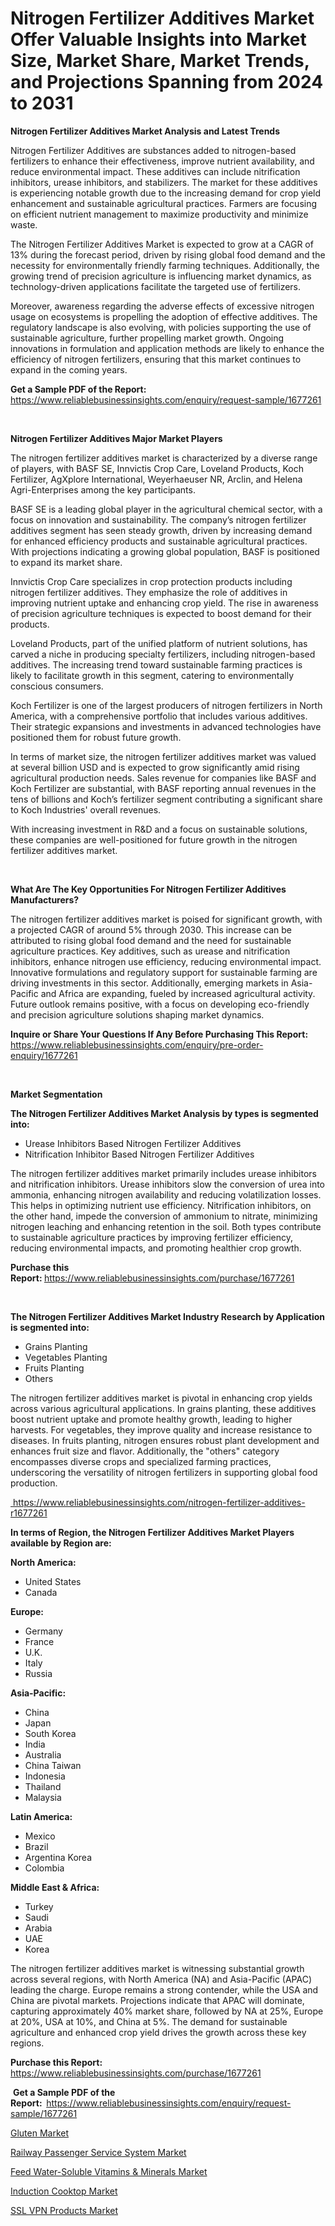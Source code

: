 <p><h1>Nitrogen Fertilizer Additives Market Offer Valuable Insights into Market Size, Market Share, Market Trends, and Projections Spanning from 2024 to 2031</h1></p><p><strong>Nitrogen Fertilizer Additives Market Analysis and Latest Trends</strong></p>
<p><p>Nitrogen Fertilizer Additives are substances added to nitrogen-based fertilizers to enhance their effectiveness, improve nutrient availability, and reduce environmental impact. These additives can include nitrification inhibitors, urease inhibitors, and stabilizers. The market for these additives is experiencing notable growth due to the increasing demand for crop yield enhancement and sustainable agricultural practices. Farmers are focusing on efficient nutrient management to maximize productivity and minimize waste.</p><p>The Nitrogen Fertilizer Additives Market is expected to grow at a CAGR of 13% during the forecast period, driven by rising global food demand and the necessity for environmentally friendly farming techniques. Additionally, the growing trend of precision agriculture is influencing market dynamics, as technology-driven applications facilitate the targeted use of fertilizers. </p><p>Moreover, awareness regarding the adverse effects of excessive nitrogen usage on ecosystems is propelling the adoption of effective additives. The regulatory landscape is also evolving, with policies supporting the use of sustainable agriculture, further propelling market growth. Ongoing innovations in formulation and application methods are likely to enhance the efficiency of nitrogen fertilizers, ensuring that this market continues to expand in the coming years.</p></p>
<p><strong>Get a Sample PDF of the Report:&nbsp;</strong> <a href="https://www.reliablebusinessinsights.com/enquiry/request-sample/1677261?utm_campaign=75&utm_medium=2&utm_source=Github&utm_content=ia&utm_term=16122024&utm_id=nitrogen-fertilizer-additives">https://www.reliablebusinessinsights.com/enquiry/request-sample/1677261</a></p>
<p>&nbsp;</p>
<p><strong>Nitrogen Fertilizer Additives Major Market Players</strong></p>
<p><p>The nitrogen fertilizer additives market is characterized by a diverse range of players, with BASF SE, Innvictis Crop Care, Loveland Products, Koch Fertilizer, AgXplore International, Weyerhaeuser NR, Arclin, and Helena Agri-Enterprises among the key participants.</p><p>BASF SE is a leading global player in the agricultural chemical sector, with a focus on innovation and sustainability. The company’s nitrogen fertilizer additives segment has seen steady growth, driven by increasing demand for enhanced efficiency products and sustainable agricultural practices. With projections indicating a growing global population, BASF is positioned to expand its market share.</p><p>Innvictis Crop Care specializes in crop protection products including nitrogen fertilizer additives. They emphasize the role of additives in improving nutrient uptake and enhancing crop yield. The rise in awareness of precision agriculture techniques is expected to boost demand for their products.</p><p>Loveland Products, part of the unified platform of nutrient solutions, has carved a niche in producing specialty fertilizers, including nitrogen-based additives. The increasing trend toward sustainable farming practices is likely to facilitate growth in this segment, catering to environmentally conscious consumers.</p><p>Koch Fertilizer is one of the largest producers of nitrogen fertilizers in North America, with a comprehensive portfolio that includes various additives. Their strategic expansions and investments in advanced technologies have positioned them for robust future growth.</p><p>In terms of market size, the nitrogen fertilizer additives market was valued at several billion USD and is expected to grow significantly amid rising agricultural production needs. Sales revenue for companies like BASF and Koch Fertilizer are substantial, with BASF reporting annual revenues in the tens of billions and Koch’s fertilizer segment contributing a significant share to Koch Industries' overall revenues.</p><p>With increasing investment in R&D and a focus on sustainable solutions, these companies are well-positioned for future growth in the nitrogen fertilizer additives market.</p></p>
<p>&nbsp;</p>
<p><strong>What Are The Key Opportunities For Nitrogen Fertilizer Additives Manufacturers?</strong></p>
<p><p>The nitrogen fertilizer additives market is poised for significant growth, with a projected CAGR of around 5% through 2030. This increase can be attributed to rising global food demand and the need for sustainable agriculture practices. Key additives, such as urease and nitrification inhibitors, enhance nitrogen use efficiency, reducing environmental impact. Innovative formulations and regulatory support for sustainable farming are driving investments in this sector. Additionally, emerging markets in Asia-Pacific and Africa are expanding, fueled by increased agricultural activity. Future outlook remains positive, with a focus on developing eco-friendly and precision agriculture solutions shaping market dynamics.</p></p>
<p><strong>Inquire or Share Your Questions If Any Before Purchasing This Report:</strong> <a href="https://www.reliablebusinessinsights.com/enquiry/pre-order-enquiry/1677261?utm_campaign=75&utm_medium=2&utm_source=Github&utm_content=ia&utm_term=16122024&utm_id=nitrogen-fertilizer-additives">https://www.reliablebusinessinsights.com/enquiry/pre-order-enquiry/1677261</a></p>
<p>&nbsp;</p>
<p><strong>Market Segmentation</strong></p>
<p><strong>The Nitrogen Fertilizer Additives Market Analysis by types is segmented into:</strong></p>
<p><ul><li>Urease Inhibitors Based Nitrogen Fertilizer Additives</li><li>Nitrification Inhibitor Based Nitrogen Fertilizer Additives</li></ul></p>
<p><p>The nitrogen fertilizer additives market primarily includes urease inhibitors and nitrification inhibitors. Urease inhibitors slow the conversion of urea into ammonia, enhancing nitrogen availability and reducing volatilization losses. This helps in optimizing nutrient use efficiency. Nitrification inhibitors, on the other hand, impede the conversion of ammonium to nitrate, minimizing nitrogen leaching and enhancing retention in the soil. Both types contribute to sustainable agriculture practices by improving fertilizer efficiency, reducing environmental impacts, and promoting healthier crop growth.</p></p>
<p><strong>Purchase this Report:&nbsp;</strong><a href="https://www.reliablebusinessinsights.com/purchase/1677261?utm_campaign=75&utm_medium=2&utm_source=Github&utm_content=ia&utm_term=16122024&utm_id=nitrogen-fertilizer-additives">https://www.reliablebusinessinsights.com/purchase/1677261</a></p>
<p>&nbsp;</p>
<p><strong>The Nitrogen Fertilizer Additives Market Industry Research by Application is segmented into:</strong></p>
<p><ul><li>Grains Planting</li><li>Vegetables Planting</li><li>Fruits Planting</li><li>Others</li></ul></p>
<p><p>The nitrogen fertilizer additives market is pivotal in enhancing crop yields across various agricultural applications. In grains planting, these additives boost nutrient uptake and promote healthy growth, leading to higher harvests. For vegetables, they improve quality and increase resistance to diseases. In fruits planting, nitrogen ensures robust plant development and enhances fruit size and flavor. Additionally, the "others" category encompasses diverse crops and specialized farming practices, underscoring the versatility of nitrogen fertilizers in supporting global food production.</p></p>
<p><a href="https://www.reliablebusinessinsights.com/nitrogen-fertilizer-additives-r1677261?utm_campaign=75&utm_medium=2&utm_source=Github&utm_content=ia&utm_term=16122024&utm_id=nitrogen-fertilizer-additives">&nbsp;https://www.reliablebusinessinsights.com/nitrogen-fertilizer-additives-r1677261</a></p>
<p><strong>In terms of Region, the Nitrogen Fertilizer Additives Market Players available by Region are:</strong></p>
<p>
    <p> <strong> North America: </strong>
        <ul>
            <li>United States</li>
            <li>Canada</li>
        </ul>
        </p> 
    <p> <strong> Europe: </strong>
        <ul>
            <li>Germany</li>
            <li>France</li>
            <li>U.K.</li>
            <li>Italy</li>
            <li>Russia</li>
        </ul>
        </p> 
    <p> <strong> Asia-Pacific: </strong>
        <ul>
            <li>China</li>
            <li>Japan</li>
            <li>South Korea</li>
            <li>India</li>
            <li>Australia</li>
            <li>China Taiwan</li>
            <li>Indonesia</li>
            <li>Thailand</li>
            <li>Malaysia</li>
        </ul>
        </p> 
    <p> <strong> Latin America: </strong>
        <ul>
            <li>Mexico</li>
            <li>Brazil</li>
            <li>Argentina Korea</li>
            <li>Colombia</li>
        </ul>
        </p> 
    <p> <strong> Middle East & Africa: </strong>
        <ul>
            <li>Turkey</li>
            <li>Saudi</li>
            <li>Arabia</li>
            <li>UAE</li>
            <li>Korea</li>
        </ul>
    </p>
    </p>
<p><p>The nitrogen fertilizer additives market is witnessing substantial growth across several regions, with North America (NA) and Asia-Pacific (APAC) leading the charge. Europe remains a strong contender, while the USA and China are pivotal markets. Projections indicate that APAC will dominate, capturing approximately 40% market share, followed by NA at 25%, Europe at 20%, USA at 10%, and China at 5%. The demand for sustainable agriculture and enhanced crop yield drives the growth across these key regions.</p></p>
<p><strong>Purchase this Report: </strong><a href="https://www.reliablebusinessinsights.com/purchase/1677261?utm_campaign=75&utm_medium=2&utm_source=Github&utm_content=ia&utm_term=16122024&utm_id=nitrogen-fertilizer-additives">https://www.reliablebusinessinsights.com/purchase/1677261</a></p>
<p>&nbsp;<strong>Get a Sample PDF of the Report:&nbsp;&nbsp;</strong><a href="https://www.reliablebusinessinsights.com/enquiry/request-sample/1677261?utm_campaign=75&utm_medium=2&utm_source=Github&utm_content=ia&utm_term=16122024&utm_id=nitrogen-fertilizer-additives">https://www.reliablebusinessinsights.com/enquiry/request-sample/1677261</a></p>
<p><strong></strong></p>
<p><p><a href="https://www.linkedin.com/pulse/regulatory-insights-gluten-market-2024-2031-policies-market-governing-hizjc?utm_campaign=75&utm_medium=2&utm_source=Github&utm_content=ia&utm_term=16122024&utm_id=nitrogen-fertilizer-additives">Gluten Market</a></p><p><a href="https://github.com/LilianFaulkner65/Market-Research-Report-List-1/blob/main/railway-passenger-service-system-market.md?utm_campaign=75&utm_medium=2&utm_source=Github&utm_content=ia&utm_term=16122024&utm_id=nitrogen-fertilizer-additives">Railway Passenger Service System Market</a></p><p><a href="https://github.com/rileymgdorcas/Market-Research-Report-List-1/blob/main/feed-water-soluble-vitamins-minerals-market.md?utm_campaign=75&utm_medium=2&utm_source=Github&utm_content=ia&utm_term=16122024&utm_id=nitrogen-fertilizer-additives">Feed Water-Soluble Vitamins & Minerals Market</a></p><p><a href="https://www.linkedin.com/pulse/study-onthe-value-market-segmentation-share-analysis-induction-01jdf?utm_campaign=75&utm_medium=2&utm_source=Github&utm_content=ia&utm_term=16122024&utm_id=nitrogen-fertilizer-additives">Induction Cooktop Market</a></p><p><a href="https://www.linkedin.com/pulse/annual-growth-ssl-vpn-products-market-72-cagr-revenue-trends-eyc1e?utm_campaign=75&utm_medium=2&utm_source=Github&utm_content=ia&utm_term=16122024&utm_id=nitrogen-fertilizer-additives">SSL VPN Products Market</a></p></p>